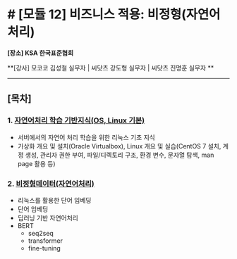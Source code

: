 # # [모듈 12] 비즈니스 적용: 비정형(자연어 처리)

**[장소] KSA 한국표준협회**

**[강사] 모코코 김성철 실무자 | 씨닷츠 강도형 실무자 | 씨닷츠 진명훈 실무자 **

---

## [목차]

### 1. [자연어처리 학습 기반지식(OS, Linux 기본)]()

- 서버에서의 자연어 처리 학습을 위한 리눅스 기초 지식
- 가상화 개요 및 설치(Oracle Virtualbox), Linux 개요 및 실습(CentOS 7 설치, 계정 생성, 관리자 권한 부여, 파일/디렉토리 구조, 환경 변수, 문자열 탐색, man page 활용 등)



### 2. [비정형데이터(자연어처리)]()

- 리눅스를 활용한 단어 임베딩
- 단어 임베딩
- 딥러닝 기반 자연어처리
- BERT
  - seq2seq
  - transformer
  - fine-tuning
